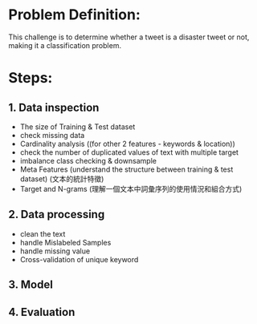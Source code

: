 # Problem Definition:
This challenge is to determine whether a tweet is a disaster tweet or not, making it a classification problem.

# Steps:

## 1. Data inspection
  - The size of Training & Test dataset
  - check missing data
  - Cardinality analysis ((for other 2 features - keywords & location))
  - check the number of duplicated values of text with multiple target
  - imbalance class checking & downsample
  - Meta Features (understand the structure between training & test dataset) (文本的統計特徵)
  - Target and N-grams (理解一個文本中詞彙序列的使用情況和組合方式)

## 2. Data processing
  - clean the text
  - handle Mislabeled Samples
  - handle missing value
  - Cross-validation of unique keyword

## 3. Model

## 4. Evaluation
